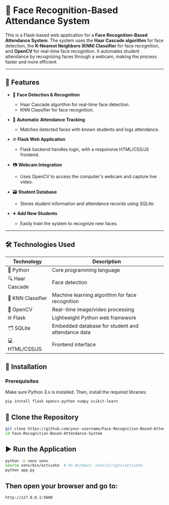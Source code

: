 # 👤 Face Recognition-Based Attendance System

This is a Flask-based web application for a **Face Recognition-Based Attendance System**. The system uses the **Haar Cascade algorithm** for face detection, the **K-Nearest Neighbors (KNN) Classifier** for face recognition, and **OpenCV** for real-time face recognition. It automates student attendance by recognizing faces through a webcam, making the process faster and more efficient.

---

## 🚀 Features

- 🧠 **Face Detection & Recognition**
  - Haar Cascade algorithm for real-time face detection.
  - KNN Classifier for face recognition.
  
- 📝 **Automatic Attendance Tracking**
  - Matches detected faces with known students and logs attendance.

- 🌐 **Flask Web Application**
  - Flask backend handles logic, with a responsive HTML/CSS/JS frontend.

- 📷 **Webcam Integration**
  - Uses OpenCV to access the computer's webcam and capture live video.

- 🗃️ **Student Database**
  - Stores student information and attendance records using SQLite.

- ➕ **Add New Students**
  - Easily train the system to recognize new faces.

---

## 🛠️ Technologies Used

| Technology | Description |
|------------|-------------|
| 🐍 Python | Core programming language |
| 🔍 Haar Cascade | Face detection |
| 🤖 KNN Classifier | Machine learning algorithm for face recognition |
| 🎥 OpenCV | Real-time image/video processing |
| 🌐 Flask | Lightweight Python web framework |
| 🗂️ SQLite | Embedded database for student and attendance data |
| 💻 HTML/CSS/JS | Frontend interface |


## 🧪 Installation

### Prerequisites

Make sure Python 3.x is installed. Then, install the required libraries:

```bash
pip install flask opencv-python numpy scikit-learn
```
## 📁 Clone the Repository
```bash
git clone https://github.com/your-username/Face-Recognition-Based-Attendance-System.git
cd Face-Recognition-Based-Attendance-System
```
## ▶️ Run the Application
```bash
python -m venv venv
source venv/bin/activate  # On Windows: venv\Scripts\activate
python app.py
```
## Then open your browser and go to:
```bash
http://127.0.0.1:5000
```



